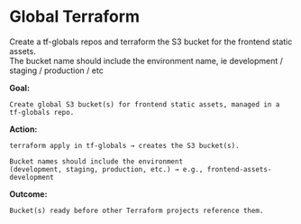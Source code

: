 # Global Terraform

Create a tf-globals repos and terraform the S3 bucket for the frontend static assets.  
The bucket name should include the environment name, ie development / staging / production / etc  


**Goal:**

    Create global S3 bucket(s) for frontend static assets, managed in a tf-globals repo.

**Action:**

    terraform apply in tf-globals → creates the S3 bucket(s).

    Bucket names should include the environment  
    (development, staging, production, etc.) → e.g., frontend-assets-development

**Outcome:** 

    Bucket(s) ready before other Terraform projects reference them.

